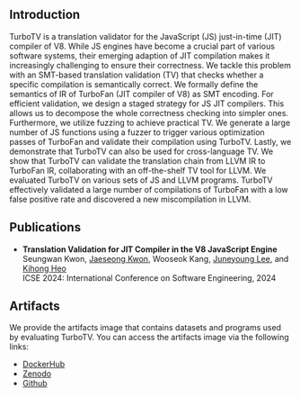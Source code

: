 ## Introduction
TurboTV is a translation validator for the JavaScript (JS) just-in-time (JIT) compiler of V8.
While JS engines have become a crucial part of various software systems, their emerging adaption
of JIT compilation makes it increasingly challenging to ensure their correctness.
We tackle this problem with an SMT-based translation validation (TV) that checks whether a specific
compilation is semantically correct. We formally define the semantics of IR of TurboFan (JIT compiler of V8)
as SMT encoding. For efficient validation, we design a staged strategy for JS JIT compilers.
This allows us to decompose the whole correctness checking into simpler ones.
Furthermore, we utilize fuzzing to achieve practical TV. We generate a large number of JS functions using
a fuzzer to trigger various optimization passes of TurboFan and validate their compilation using TurboTV.
Lastly, we demonstrate that TurboTV can also be used for cross-language TV. We show that TurboTV can validate
the translation chain from LLVM IR to TurboFan IR, collaborating with an off-the-shelf TV tool for LLVM.
We evaluated TurboTV on various sets of JS and LLVM programs.
TurboTV effectively validated a large number of compilations of TurboFan with a low false positive rate
and discovered a new miscompilation in LLVM.

## Publications

* **Translation Validation for JIT Compiler in the V8 JavaScript Engine** <a href="https://prosys.kaist.ac.kr/publications/icse24.pdf"><i class="fas fa-file-pdf"></i></a><br>
  Seungwan Kwon, [Jaeseong Kwon](https://doitman.kr), Wooseok Kang, [Juneyoung Lee](https://aqjune.github.io), and [Kihong Heo](https://kihongheo.kaist.ac.kr)<br>
  ICSE 2024: International Conference on Software Engineering, 2024

## Artifacts

We provide the artifacts image that contains datasets and programs used by evaluating TurboTV.
You can access the artifacts image via the following links:
- [DockerHub](https://hub.docker.com/repository/docker/prosyslab/turbo-tv/)
- [Zenodo](https://zenodo.org/records/10453785)
- [Github](https://github.com/prosyslab/turbo-tv-artifact)

